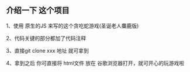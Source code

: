 

## 介绍一下 这个项目

1、使用 原生的JS 来写的这个贪吃蛇游戏(圣诞老人麋鹿版)

2、代码关键的部分都加了代码注释

3、直接git clone xxx 地址 就可拿到 

4、拿到之后 你可直接将 html文件 放在 谷歌浏览器打开，就可开心的玩游戏啦
